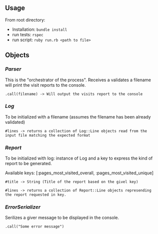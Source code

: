## Usage

From root directory:
- Installation: `bundle install`
- run tests: `rspec`
- run script: `ruby run.rb <path to file>`

## Objects

### *Parser*

This is the "orchestrator of the process".
Receives a validates a filename will print the visit reports to the console. 

```
.call(filename) -> Will output the visits report to the console
```

### *Log*

To be initialized with a filename (assumes the filename has been already validated)

```
#lines -> returns a collection of Log::Line objects read from the input file matching the expected format
```

### *Report*

To be initialized with log: instance of Log and a key to express the kind of report to be generated.

Available keys: [:pages_most_visited_overall, :pages_most_visited_unique]

```
#title -> String (Title of the report based on the givel key)
```

```
#lines -> returns a collection of Report::Line objects represending the report requested in key.
```

### *ErrorSerializer*
Serilizes a giver message to be displayed in the console.
```
.call("Some error message")
